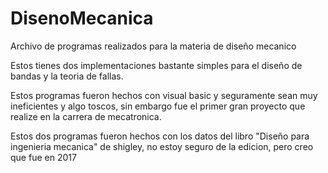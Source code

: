 # DisenoMecanica
Archivo de programas realizados para la materia de diseño mecanico

Estos tienes dos implementaciones bastante simples para el diseño de bandas y la teoria de fallas.

Estos programas fueron hechos con visual basic y seguramente sean muy ineficientes y algo toscos, sin embargo fue el primer gran proyecto que realize en la 
carrera de mecatronica.

Estos dos programas fueron hechos con los datos del libro "Diseño para ingenieria mecanica" de shigley, no  estoy seguro de la edicion, pero creo que fue en 2017
